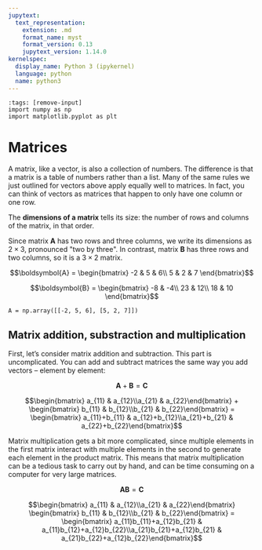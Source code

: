 ```yaml
---
jupytext:
  text_representation:
    extension: .md
    format_name: myst
    format_version: 0.13
    jupytext_version: 1.14.0
kernelspec:
  display_name: Python 3 (ipykernel)
  language: python
  name: python3
---
```


```{code-cell} ipython3
:tags: [remove-input]
import numpy as np
import matplotlib.pyplot as plt
```

# Matrices

A matrix, like a vector, is also a collection of numbers. The difference is that a matrix is a table of numbers rather than a list. Many of the same rules we just outlined for vectors above apply equally well to matrices. In fact, you can think of vectors as matrices that happen to only have one column or one row.

The **dimensions of a matrix** tells its size: the number of rows and columns of the matrix, in that order.

Since matrix $\boldsymbol{A}$ has two rows and three columns, we write its dimensions as $2\times 3$, pronounced "two by three". In contrast, matrix $\boldsymbol{B}$ has three rows and two columns, so it is a $3\times 2$ matrix.

$$\boldsymbol{A} = \begin{bmatrix}
  -2 & 5 & 6\\ 
  5 & 2 & 7
\end{bmatrix}$$

$$\boldsymbol{B} = \begin{bmatrix}
  -8 & -4\\ 
  23 & 12\\ 
  18 & 10
\end{bmatrix}$$

```{code-cell} ipython3
A = np.array([[-2, 5, 6], [5, 2, 7]])
```

## Matrix addition, substraction and multiplication

First, let’s consider matrix addition and subtraction. This part is uncomplicated. You can add and subtract matrices the same way you add vectors – element by element:

$$\boldsymbol{A}+\boldsymbol{B}=\boldsymbol{C}$$

$$\begin{bmatrix} a_{11} & a_{12}\\a_{21} & a_{22}\end{bmatrix} + \begin{bmatrix} b_{11} & b_{12}\\b_{21} & b_{22}\end{bmatrix} = \begin{bmatrix} a_{11}+b_{11} & a_{12}+b_{12}\\a_{21}+b_{21} & a_{22}+b_{22}\end{bmatrix}$$

Matrix multiplication gets a bit more complicated, since multiple elements in the first matrix interact with multiple elements in the second to generate each element in the product matrix. This means that matrix multiplication can be a tedious task to carry out by hand, and can be time consuming on a computer for very large matrices.

$$\boldsymbol{A}\boldsymbol{B}=\boldsymbol{C}$$

$$\begin{bmatrix} a_{11} & a_{12}\\a_{21} & a_{22}\end{bmatrix} \begin{bmatrix} b_{11} & b_{12}\\b_{21} & b_{22}\end{bmatrix} = \begin{bmatrix} a_{11}b_{11}+a_{12}b_{21} & a_{11}b_{12}+a_{12}b_{22}\\a_{21}b_{21}+a_{12}b_{21} & a_{21}b_{22}+a_{12}b_{22}\end{bmatrix}$$


